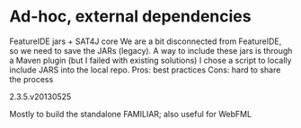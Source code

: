 # Ad-hoc, external dependencies 

FeatureIDE jars + SAT4J core
We are a bit disconnected from FeatureIDE, so we need to save the JARs (legacy).
A way to include these jars is through a Maven plugin (but I failed with existing solutions) 
I chose a script to locally include JARS into the local repo. 
Pros: best practices
Cons: hard to share the process   

2.3.5.v20130525

Mostly to build the standalone FAMILIAR; also useful for WebFML

